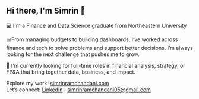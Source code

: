 ## Hi there, I'm Simrin 👋



💻 I'm a Finance and Data Science graduate from Northeastern University 

📊From managing budgets to building dashboards, I’ve worked across finance and tech to solve problems and support better decisions. I’m always looking for the next challenge that pushes me to grow. 

🎯 I'm currently looking for full-time roles in financial analysis, strategy, or FP&A that bring together data, business, and impact.


Explore my work! [simrinramchandani.com](https://simrinramchandani.com)  
Let’s connect: [LinkedIn](https://www.linkedin.com/in/simrin-ramchandani/) | [simrinramchandani05@gmail.com](mailto:simrinramchandani05@gmail.com)

